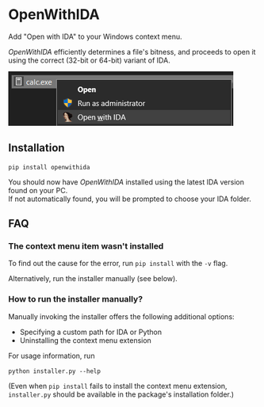 # OpenWithIDA

Add "Open with IDA" to your Windows context menu.

_OpenWithIDA_ efficiently determines a file's bitness, and proceeds to open it using the correct (32-bit or 64-bit) variant of IDA.

![Screenshot](resources/screenshot.png)

## Installation

```batch
pip install openwithida
```

You should now have _OpenWithIDA_ installed using the latest IDA version found on your PC.  
If not automatically found, you will be prompted to choose your IDA folder.

## FAQ

### The context menu item wasn't installed

To find out the cause for the error, run `pip install` with the `-v` flag.

Alternatively, run the installer manually (see below).

### How to run the installer manually?

Manually invoking the installer offers the following additional options:

- Specifying a custom path for IDA or Python
- Uninstalling the context menu extension

For usage information, run

```batch
python installer.py --help
```

(Even when `pip install` fails to install the context menu extension, `installer.py` should be available in the package's installation folder.)
